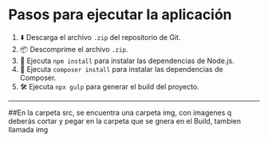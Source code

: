 # Pasos para ejecutar la aplicación

1. :arrow_down: Descarga el archivo `.zip` del repositorio de Git. 
2. :package: Descomprime el archivo `.zip`. 
3. :wrench: Ejecuta `npm install` para instalar las dependencias de Node.js. 
4. :wrench: Ejecuta `composer install` para instalar las dependencias de Composer. 
5. :hammer_and_wrench: Ejecuta `npx gulp` para generar el build del proyecto. 

<hr>

##En la carpeta src, se encuentra una carpeta img, con imagenes q deberás cortar y pegar en la carpeta que se gnera en el Build, tambien llamada img
